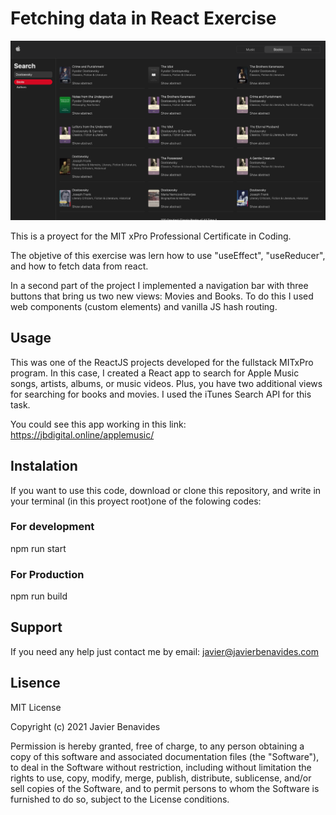 # Fetching data in React Exercise

<img src="./Screenshot.png" />

This is a proyect for the MIT xPro Professional Certificate in Coding.

The objetive of this exercise was lern how to use "useEffect", "useReducer", and how to fetch data from react.

In a second part of the project I implemented a navigation bar with three buttons that bring us two new views: Movies and Books. To do this I used web components (custom elements) and vanilla JS hash routing.

## Usage

This was one of the ReactJS projects developed for the fullstack MITxPro program. In this case, I created a React app to search for Apple Music songs, artists, albums, or music videos. Plus, you have two additional views for searching for books and movies. I used the iTunes Search API for this task.

You could see this app working in this link: https://jbdigital.online/applemusic/

## Instalation

If you want to use this code, download or clone this repository, and write in your terminal (in this proyect root)one of the folowing codes:

### For development

npm run start

### For Production

npm run build

## Support

If you need any help just contact me by email: javier@javierbenavides.com

## Lisence

MIT License

Copyright (c) 2021 Javier Benavides

Permission is hereby granted, free of charge, to any person obtaining a copy of this software and associated documentation files (the "Software"), to deal in the Software without restriction, including without limitation the rights to use, copy, modify, merge, publish, distribute, sublicense, and/or sell copies of the Software, and to permit persons to whom the Software is furnished to do so, subject to the License conditions.

